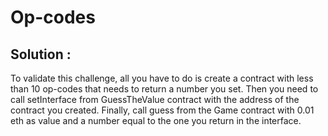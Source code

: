 # Op-codes

## Solution :

To validate this challenge, all you have to do is create a contract with less than 10 op-codes that needs to return a number you set. Then you need to call setInterface from GuessTheValue contract with the address of the contract you created. Finally, call guess from the Game contract with 0.01 eth as value and a number equal to the one you return in the interface.
